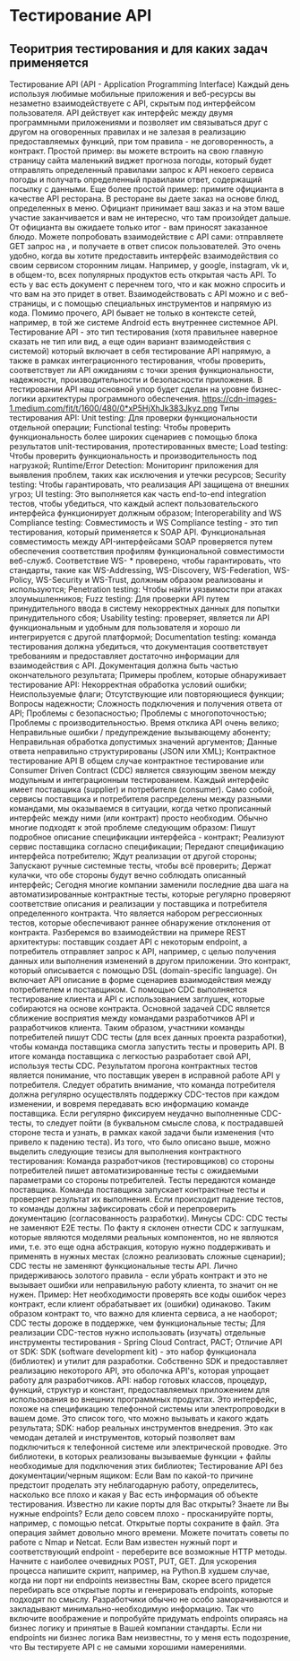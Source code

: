 # Тестирование API
## Теоритрия тестирования и для каких задач применяется

Тестирование API (API - Application Programming Interface)
Каждый день используя любимые мобильные приложения и веб-ресурсы вы незаметно взаимодействуете с API, скрытым под интерфейсом пользователя.
API действует как интерфейс между двумя программными приложениями и позволяет им связываться друг с другом на оговоренных правилах и не залезая в реализацию предоставляемых функций, при том правила - не договоренность, а контракт. Простой пример: вы можете встроить на свою главную страницу сайта маленький виджет прогноза погоды, который будет отправлять определенный правилами запрос к API некоего сервиса погоды и получать определенный правилами ответ, содержащий посылку с данными.
Еще более простой пример: примите официанта в качестве API ресторана. В ресторане вы даете заказ на основе блюд, определенных в меню. Официант принимает ваш заказ и на этом ваше участие заканчивается и вам не интересно, что там произойдет дальше. От официанта вы ожидаете только итог - вам приносят заказанное блюдо.
Можете попробовать взаимодействие с API сами: отправляете GET запрос на , и получаете в ответ список пользователей. Это очень удобно, когда вы хотите предоставить интерфейс взаимодействия со своим сервисом сторонним лицам. Например, у google, instagram, vk и, в общем-то, всех популярных продуктов есть открытая часть API. То есть у вас есть документ с перечнем того, что и как можно спросить и что вам на это придет в ответ. Взаимодействовать с API можно и с веб-страницы, и с помощью специальных инструментов и напрямую из кода. Помимо прочего, API бывает не только в контексте сетей, например, в той же системе Android есть внутреннее системное API.
Тестирование API - это тип тестирования (хотя правильнее наверное сказать не тип или вид, а еще один вариант взаимодействия с системой) который включает в себя тестирование API напрямую, а также в рамках интеграционного тестирования, чтобы проверить, соответствует ли API ожиданиям с точки зрения функциональности, надежности, производительности и безопасности приложения. В тестировании API наш основной упор будет сделан на уровне бизнес-логики архитектуры программного обеспечения.
https://cdn-images-1.medium.com/fit/t/1600/480/0*xP5HjXhJk383Jkyz.png
Типы тестирования API:
Unit testing: Для проверки функциональности отдельной операции;
Functional testing: Чтобы проверить функциональность более широких сценариев с помощью блока результатов unit-тестирования, протестированных вместе;
Load testing: Чтобы проверить функциональность и производительность под нагрузкой;
Runtime/Error Detection: Мониторинг приложения для выявления проблем, таких как исключения и утечки ресурсов;
Security testing: Чтобы гарантировать, что реализация API защищена от внешних угроз;
UI testing: Это выполняется как часть end-to-end integration тестов, чтобы убедиться, что каждый аспект пользовательского интерфейса функционирует должным образом;
Interoperability and WS Compliance testing: Совместимость и WS Compliance testing - это тип тестирования, который применяется к SOAP API. Функциональная совместимость между API-интерфейсами SOAP проверяется путем обеспечения соответствия профилям функциональной совместимости веб-служб. Соответствие WS- * проверено, чтобы гарантировать, что стандарты, такие как WS-Addressing, WS-Discovery, WS-Federation, WS-Policy, WS-Security и WS-Trust, должным образом реализованы и используются;
Penetration testing: Чтобы найти уязвимости при атаках злоумышленников;
Fuzz testing: Для проверки API путем принудительного ввода в систему некорректных данных для попытки принудительного сбоя;
Usability testing: проверяет, является ли API функциональным и удобным для пользователя и хорошо ли интегрируется с другой платформой;
Documentation testing: команда тестирования должна убедиться, что документация соответствует требованиям и предоставляет достаточно информации для взаимодействия с API. Документация должна быть частью окончательного результата;
Примеры проблем, которые обнаруживает тестирование API:
Некорректная обработка условий ошибки;
Неиспользуемые флаги;
Отсутствующие или повторяющиеся функции;
Вопросы надежности;
Сложность подключения и получения ответа от API;
Проблемы с безопасностью;
Проблемы с многопоточностью;
Проблемы с производительностью. Время отклика API очень велико;
Неправильные ошибки / предупреждение вызывающему абоненту;
Неправильная обработка допустимых значений аргументов;
Данные ответа неправильно структурированы (JSON или XML);
Контрактное тестирование API
В общем случае контрактное тестирование или Consumer Driven Contract (CDC) является связующим звеном между модульным и интеграционным тестированием.
Каждый интерфейс имеет поставщика (supplier) и потребителя (consumer). Само собой, сервисы поставщика и потребителя распределены между разными командами, мы оказываемся в ситуации, когда четко прописанный интерфейс между ними (или контракт) просто необходим. Обычно многие подходят к этой проблеме следующим образом:
Пишут подробное описание спецификации интерфейса - контракт;
Реализуют сервис поставщика согласно спецификации;
Передают спецификацию интерфейса потребителю;
Ждут реализации от другой стороны;
Запускают ручные системные тесты, чтобы всё проверить;
Держат кулачки, что обе стороны будут вечно соблюдать описанный интерфейс;
Сегодня многие компании заменили последние два шага на автоматизированные контрактные тесты, которые регулярно проверяют соответствие описания и реализации у поставщика и потребителя определенного контракта. Что является набором регрессионных тестов, которые обеспечивают раннее обнаружение отклонения от контракта.
Разберемся во взаимодействии на примере REST архитектуры: поставщик создает API c некоторым endpoint, а потребитель отправляет запрос к API, например, с целью получения данных или выполнения изменений в другом приложении. Это контракт, который описывается с помощью DSL (domain-specific language). Он включает API описание в форме сценариев взаимодействия между потребителем и поставщиком. С помощью CDC выполняется тестирование клиента и API с использованием заглушек, которые собираются на основе контракта. Основной задачей CDC является сближение восприятия между командами разработчиков API и разработчиков клиента. Таким образом, участники команды потребителей пишут CDC тесты (для всех данных проекта разработки), чтобы команда поставщика смогла запустить тесты и проверить API. В итоге команда поставщика с легкостью разработает свой API, используя тесты CDC. Результатом прогона контрактных тестов является понимание, что поставщик уверен в исправной работе API у потребителя. Следует обратить внимание, что команда потребителя должна регулярно осуществлять поддержку CDC-тестов при каждом изменении, и вовремя передавать всю информацию команде поставщика. Если регулярно фиксируем неудачно выполненные CDC-тесты, то следует пойти (в буквальном смысле слова, к пострадавшей стороне теста и узнать, в рамках какой задачи были изменения (что привело к падению теста).
Из того, что было описано выше, можно выделить следующие тезисы для выполнения контрактного тестирования:
Команда разработчиков (тестировщиков) со стороны потребителей пишет автоматизированные тесты с ожидаемыми параметрами со стороны потребителей.
Тесты передаются команде поставщика.
Команда поставщика запускает контрактные тесты и проверяет результат их выполнения. Если происходит падение тестов, то команды должны зафиксировать сбой и перепроверить документацию (согласованность разработки).
Минусы CDC:
CDC тесты не заменяют E2E тесты. По факту я склонен отнести CDC к заглушкам, которые являются моделями реальных компонентов, но не являются ими, т.е. это еще одна абстракция, которую нужно поддерживать и применять в нужных местах (сложно реализовать сложные сценарии);
CDC тесты не заменяют функциональные тесты API. Лично придерживаюсь золотого правила - если убрать контракт и это не вызывает ошибки или неправильную работу клиента, то значит он не нужен. Пример: Нет необходимости проверять все коды ошибок через контракт, если клиент обрабатывает их (ошибки) одинаково. Таким образом контракт то, что важно для клиента сервиса, а не наоборот;
CDC тесты дороже в поддержке, чем функциональные тесты;
Для реализации CDC-тестов нужно использовать (изучать) отдельные инструменты тестирования - Spring Cloud Contract, PACT;
Отличие API от SDK:
SDK (software development kit) - это набор функционала (библиотек) и утилит для разработки. Собственно SDK и предоставляет реализацию некоторого API, это оболочка API's, которая упрощает работу для разработчиков.
API: набор готовых классов, процедур, функций, структур и констант, предоставляемых приложением для использования во внешних программных продуктах. Это интерфейс, похоже на спецификацию телефонной системы или электропроводки в вашем доме. Это список того, что можно вызывать и какого ждать результата;
SDK: набор реальных инструментов внедрения. Это как чемодан деталей и инструментов, который позволяет вам подключиться к телефонной системе или электрической проводке. Это библиотеки, в которых реализованы вызываемые функции + файлы необходимые для подключения этих библиотек;
Тестирование API без документации/черным ящиком:
Если Вам по какой-то причине предстоит проделать эту неблагодарную работу, определитесь, насколько все плохо и какая у Вас есть информация об объекте тестирования. Известно ли какие порты для Вас открыты? Знаете ли Вы нужные endpoints? Если дело совсем плохо - просканируйте порты, например, с помощью netcat. Открытые порты сохраните в файл. Эта операция займет довольно много времени. Можете почитать советы по работе с Nmap и Netcat. Если Вам известен нужный порт и соответствующий endpoint - переберите все возможные HTTP методы. Начните с наиболее очевидных POST, PUT, GET. Для ускорения процесса напишите скрипт, например, на Python.В худшем случае, когда ни порт ни endpoints неизвестны Вам, скорее всего придется перебирать все открытые порты и генерировать endpoints, которые подходят по смыслу.
Разработчики обычно не особо заморачиваются и закладывают минимально-необходимую информацию. Так что включите воображение и попробуйте придумать endpoints опираясь на бизнес логику и принятые в Вашей компании стандарты. Если ни endpoints ни бизнес логика Вам неизвестны, то у меня есть подозрение, что Вы тестируете API с не самыми хорошими намерениями.
